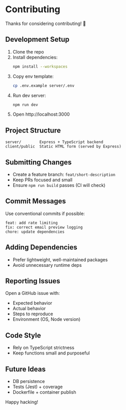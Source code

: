 # Contributing

Thanks for considering contributing! 🎉

## Development Setup
1. Clone the repo
2. Install dependencies:
   ```bash
   npm install --workspaces
   ```
3. Copy env template:
   ```bash
   cp .env.example server/.env
   ```
4. Run dev server:
   ```bash
   npm run dev
   ```
5. Open http://localhost:3000

## Project Structure
```
server/        Express + TypeScript backend
client/public  Static HTML form (served by Express)
```

## Submitting Changes
- Create a feature branch: `feat/short-description`
- Keep PRs focused and small
- Ensure `npm run build` passes (CI will check)

## Commit Messages
Use conventional commits if possible:
```
feat: add rate limiting
fix: correct email preview logging
chore: update dependencies
```

## Adding Dependencies
- Prefer lightweight, well-maintained packages
- Avoid unnecessary runtime deps

## Reporting Issues
Open a GitHub issue with:
- Expected behavior
- Actual behavior
- Steps to reproduce
- Environment (OS, Node version)

## Code Style
- Rely on TypeScript strictness
- Keep functions small and purposeful

## Future Ideas
- DB persistence
- Tests (Jest) + coverage
- Dockerfile + container publish

Happy hacking!
